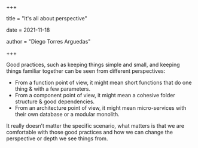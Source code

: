 +++

title = "It's all about perspective"

date = 2021-11-18

author = "Diego Torres Arguedas"

+++

Good practices, such as keeping things simple and small, and keeping things familiar together can be seen from different perspectives:

- From a function point of view, it might mean short functions that do one thing & with a few parameters.
- From a component point of view, it might mean a cohesive folder structure & good dependencies.
- From an architecture point of view, it might mean micro-services with their own database or a modular monolith.

It really doesn’t matter the specific scenario, what matters is that we are comfortable with those good practices
and how we can change the perspective or depth we see things from.